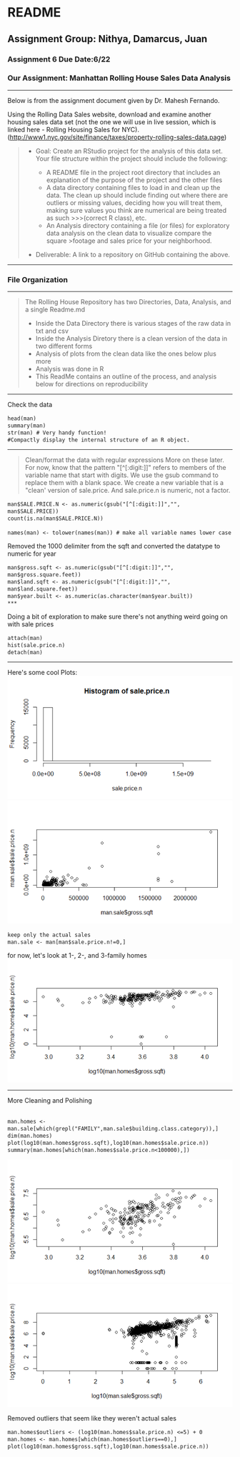 
# README
## Assignment Group: Nithya, Damarcus, Juan
### Assignment 6 Due Date:6/22

### Our Assignment:  Manhattan Rolling House Sales Data Analysis
---
Below is from the assignment document given by Dr. Mahesh Fernando. 

Using the Rolling Data Sales website, download and examine another housing sales data set (not the one we will use in live session, which is linked here - Rolling Housing Sales for NYC).
(http://www1.nyc.gov/site/finance/taxes/property-rolling-sales-data.page)

> * Goal: Create an RStudio project for the analysis of this data set. Your file structure within the project should include the following: 
>   * A README file in the project root directory that includes an explanation of the purpose of the project and the other files
>   * A data directory containing files to load in and clean up the data. The clean up should include finding out where there are 
outliers or missing values, deciding how you will treat them, making sure values you think are numerical are being treated as such >>>(correct R class), etc.
>   * An Analysis directory containing a file (or files) for exploratory data analysis on the clean data to visualize compare the square >footage and sales price for your neighborhood.
>
> * Deliverable: A link to a repository on GitHub containing the above. 
***
### File Organization
---
> The Rolling House Repository has two Directories, Data, Analysis, and a single Readme.md
> * Inside the Data Directory there is various stages of the raw data in txt and csv
> * Inside the Analysis Diretory there is a clean version of the data in two different forms
> * Analysis of plots from the clean data like the ones below plus more
> * Analysis was done in R
> * This ReadMe contains an outline of the process, and analysis below for directions on reproducibility
---

 Check the data
```{r echo = TRUE}
head(man)
summary(man)
str(man) # Very handy function!
#Compactly display the internal structure of an R object.
```
***
>Clean/format the data with regular expressions
>More on these later. For now, know that the
>pattern "[^[:digit:]]" refers to members of the variable name that
>start with digits. We use the gsub command to replace them with a blank space.
>We create a new variable that is a "clean' version of sale.price.
>And sale.price.n is numeric, not a factor.
```{r echo = FALSE}
man$SALE.PRICE.N <- as.numeric(gsub("[^[:digit:]]","", man$SALE.PRICE))
count(is.na(man$SALE.PRICE.N))

names(man) <- tolower(names(man)) # make all variable names lower case
```
Removed the 1000 delimiter from the sqft and converted the datatype to numeric for year
```{r echo = FALSE}
man$gross.sqft <- as.numeric(gsub("[^[:digit:]]","", man$gross.square.feet))
man$land.sqft <- as.numeric(gsub("[^[:digit:]]","", man$land.square.feet))
man$year.built <- as.numeric(as.character(man$year.built))
***
```
Doing a bit of exploration to make sure there's not anything
weird going on with sale prices

```{r echo = FALSE}
attach(man)
hist(sale.price.n) 
detach(man)
```
***
Here's some cool Plots:
![](https://github.com/WindDAnalytics/testrepo-1/blob/master/Analysis/man.sale.price.png) 
![](https://github.com/WindDAnalytics/testrepo-1/blob/master/Analysis/Orig_ActualSales_Scatterplot.png)

```{r echo = FALSE}
keep only the actual sales
man.sale <- man[man$sale.price.n!=0,]
```
for now, let's look at 1-, 2-, and 3-family homes
![](https://github.com/WindDAnalytics/testrepo-1/blob/master/Analysis/logT_HomesSq_Price_ScatterPlot.png)

***
More Cleaning and Polishing
```{r echo = FALSE}

man.homes <- man.sale[which(grepl("FAMILY",man.sale$building.class.category)),]
dim(man.homes)
plot(log10(man.homes$gross.sqft),log10(man.homes$sale.price.n))
summary(man.homes[which(man.homes$sale.price.n<100000),])
```
![](https://github.com/WindDAnalytics/testrepo-1/blob/master/Analysis/NoOutliers_logT_Homes_Sales_ScatterPlot.png)
![](https://github.com/WindDAnalytics/testrepo-1/blob/master/Analysis/logT_Sales_per_sqft_Scatterplot.png)


Removed outliers that seem like they weren't actual sales

```{r echo = FALSE}
man.homes$outliers <- (log10(man.homes$sale.price.n) <=5) + 0
man.homes <- man.homes[which(man.homes$outliers==0),]
plot(log10(man.homes$gross.sqft),log10(man.homes$sale.price.n))
```

